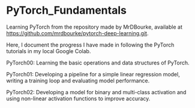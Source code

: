 # PyTorch_Fundamentals
Learning PyTorch from the repository made by MrDBourke, available at https://github.com/mrdbourke/pytorch-deep-learning.git.

Here, I document the progress I have made in following the PyTorch tutorials in my local Google Colab.

PyTorch00: Learning the basic operations and data structures of PyTorch.

PyTorch01: Developing a pipeline for a simple linear regression model, writing a training loop and evaluating model performance.

PyTorch02: Developing a model for binary and multi-class activation and using non-linear activation functions to improve accuracy.
